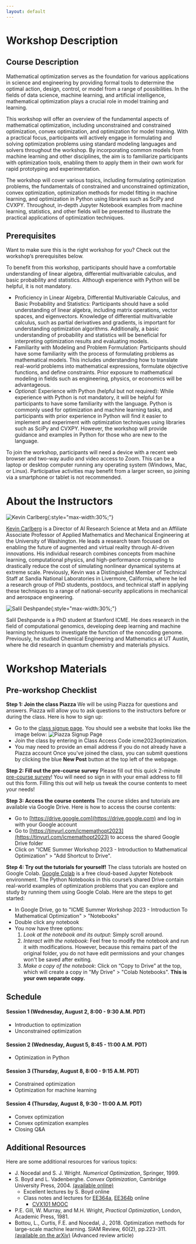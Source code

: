 ```yaml
---
layout: default
---
```


# Workshop Description

## Course Description

Mathematical optimization serves as the foundation for various applications in science and engineering by providing formal tools to determine the optimal action, design, control, or model from a range of possibilities. In the fields of data science, machine learning, and artificial intelligence, mathematical optimization plays a crucial role in model training and learning.

This workshop will offer an overview of the fundamental aspects of mathematical optimization, including unconstrained and constrained optimization, convex optimization, and optimization for model training. With a practical focus, participants will actively engage in formulating and solving optimization problems using standard modeling languages and solvers throughout the workshop. By incorporating common models from machine learning and other disciplines, the aim is to familiarize participants with optimization tools, enabling them to apply them in their own work for rapid prototyping and experimentation.

The workshop will cover various topics, including formulating optimization problems, the fundamentals of constrained and unconstrained optimization, convex optimization, optimization methods for model fitting in machine learning, and optimization in Python using libraries such as SciPy and CVXPY. Throughout, in-depth Jupyter Notebook examples from machine learning, statistics, and other fields will be presented to illustrate the practical applications of optimization techniques.

## Prerequisites

Want to make sure this is the right workshop for you? Check out the workshop’s prerequisites below.

To benefit from this workshop, participants should have a comfortable understanding of linear algebra, differential multivariable calculus, and basic probability and statistics. Although experience with Python will be helpful, it is not mandatory.
- Proficiency in Linear Algebra, Differential Multivariable Calculus, and
  Basic Probability and Statistics: Participants should have a solid
  understanding of linear algebra, including matrix operations, vector spaces,
  and eigenvectors. Knowledge of differential multivariable calculus, such as
  partial derivatives and gradients, is important for understanding
  optimization algorithms. Additionally, a basic understanding of probability
  and statistics will be beneficial for interpreting optimization results and
  evaluating models.
- Familiarity with Modeling and Problem Formulation: Participants should have
  some familiarity with the process of formulating problems as mathematical
  models. This includes understanding how to translate real-world problems
  into mathematical expressions, formulate objective functions, and define
  constraints. Prior exposure to mathematical modeling in fields such as
  engineering, physics, or economics will be advantageous.
- *Optional*: Experience with Python (helpful but not required): While
  experience with Python is not mandatory, it will be helpful for participants
  to have some familiarity with the language. Python is commonly used for
  optimization and machine learning tasks, and participants with prior
  experience in Python will find it easier to implement and experiment with
  optimization techniques using libraries such as SciPy and CVXPY. However,
  the workshop will provide guidance and examples in Python for those who are
  new to the language.

To join the workshop, participants will need a device with a recent web
browser and two-way audio and video access to Zoom. This can be a laptop or
desktop computer running any operating system (Windows, Mac, or Linux).
Participative activities may benefit from a larger screen, so joining via a
smartphone or tablet is not recommended.


# About the Instructors

![Kevin Carlberg](/assets/img/profile.jpg){:style="max-width:30%;"}

[Kevin Carlberg](https://kevintcarlberg.net) is a Director of AI Research Science at Meta
and an Affiliate Associate Professor of Applied Mathematics and
Mechanical Engineering at the University of Washington. He leads a research
team focused on enabling the future of augmented and virtual reality through
AI-driven innovations. His individual research combines concepts from machine
learning, computational physics, and high-performance computing to drastically
reduce the cost of simulating nonlinear dynamical systems at extreme scale.
Previously, Kevin was a Distinguished Member of Technical Staff at Sandia
National Laboratories in Livermore, California, where he led a research group
of PhD students, postdocs, and technical staff in applying these techniques to
a range of national-security applications in mechanical and aerospace
engineering.

![Salil Deshpande](/assets/img/profile_salil.png){:style="max-width:30%;"}

Salil Deshpande is a PhD student at Stanford ICME. He does research
in the field of computational genomics, developing deep learning and
machine learning techniques to investigate the function of the
noncoding genome. Previously, he studied Chemical Engineering and 
Mathematics at UT Austin, where he did research in quantum chemistry and 
materials physics.

# Workshop Materials

## Pre-workshop Checklist

**Step 1: Join the class Piazza**
We will be using Piazza for questions and answers. Piazza will allow you to ask questions to the instructors before or during the class. Here is how to sign up:
- Go to the [class signup page](https://piazza.com/stanford/summer2023/cmesw09). You should see a website that looks like the image below:
![Piazza Signup Page](/assets/img/piazza_signup_page.png)
- Join the class by entering in Class Access Code icme2023optimization.
- You may need to provide an email address if you do not already have a Piazza account
Once you've joined the class, you can submit questions by clicking the blue **New Post** button at the top left of the webpage.

**Step 2: Fill out the pre-course survey**
Please fill out this quick 2-minute [pre-course survey](https://forms.gle/F3BWp57NDzxxwYz19)! You will need so sign in with your email address to fill out this form.  Filling this out will help us tweak the course contents to meet your needs!

**Step 3: Access the course contents**
The course slides and tutorials are available via Google Drive. Here is how to access the course contents:
- Go to [https://drive.google.com](https://drive.google.com) and log in with your Google
  account
- Go to [https://tinyurl.com/icmemathopt2023](https://tinyurl.com/icmemathopt2023) to access
  the shared Google Drive folder
- Click on "ICME Summer Workshop 2023 - Introduction to Mathematical Optimization" > "Add Shortcut to Drive".

**Step 4: Try out the tutorials for yourself!**
The class tutorials are hosted on Google Colab. [Google Colab](https://colab.research.google.com/) is a free cloud-based Jupyter Notebook environment.
The Python Notebooks in this course’s shared Drive contain real-world examples of optimization problems that you can explore and study by running them using Google Colab. Here are the steps to get started:
- In Google Drive, go to "ICME Summer Workshop 2023 - Introduction To Mathematical
  Optimization" > "Notebooks"
- Double click any notebook
- You now have three options:
  1. *Look at the notebook and its output*: Simply scroll around.
  2. *Interact with the notebook*: Feel free to modify the notebook and run it
     with modifications. However, because this remains part of the original folder, you
     do not have edit permissions and your changes won't be saved after
       exiting.
  3. *Make a copy of the notebook*: Click on “Copy to Drive” at the top, which will create a copy in "My Drive" > "Colab Notebooks". **This is your own separate copy.**

## Schedule

#### Session 1 (Wednesday, August 2, 8:00 - 9:30 A.M. PDT)
  - Introduction to optimization
  - Unconstrained optimization

#### Session 2 (Wednesday, August 5, 8:45 - 11:00 A.M. PDT)
  - Optimization in Python

#### Session 3 (Thursday, August 8, 8:00 - 9:15 A.M. PDT)
  - Constrained optimization
  - Optimization for machine learning

#### Session 4 (Thursday, August 8, 9:30 - 11:00 A.M. PDT)
  - Convex optimization
  - Convex optimization examples
  - Closing Q&A

## Additional Resources

Here are some additional resources for various topics:

- J. Nocedal and S. J. Wright. *Numerical Optimization*, Springer, 1999.
- S. Boyd and L. Vadenberghe. *Convex Optimization*, Cambridge University
  Press, 2004. [(available online)](http://stanford.edu/~boyd/cvxbook/)
  - Excellent lectures by S. Boyd online
  - Class notes and lectures for
    [EE364a](http://web.stanford.edu/class/ee364a/),
    [EE364b](http://web.stanford.edu/class/ee364b/) online
	- [CVX101 MOOC](https://lagunita.stanford.edu/courses/Engineering/CVX101/Winter2014/about)
- P.E. Gill, W. Murray, and M.H. Wright, *Practical Optimization*, London,
  Academic Press, 1981.
- Bottou, L., Curtis, F.E. and Nocedal, J., 2018. Optimization methods for
  large-scale machine learning. SIAM Review, 60(2), pp.223-311. [(available on
  the arXiv)](https://arxiv.org/abs/1606.04838) (Advanced review article)
